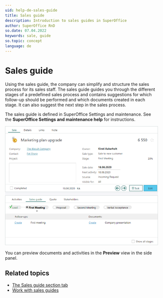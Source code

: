 ```yaml
---
uid: help-de-sales-guide
title: Sales guide
description: Introduction to sales guides in SuperOffice
author: SuperOffice RnD
so.date: 07.04.2022
keywords: sale, guide
so.topic: concept
language: de
---
```


# Sales guide

Using the sales guide, the company can simplify and structure the sales process for its sales staff. The sales guide guides you through the different stages of a predefined sales process and contains suggestions for which follow-up should be performed and which documents created in each stage. It can also suggest the next step in the sales process.

The sales guide is defined in SuperOffice Settings and maintenance. See the **SuperOffice Settings and maintenance help** for instructions.

![icon][img1]

You can preview documents and activities in the **Preview** view in the side panel.

## Related topics

* [The Sales guide section tab][1]
* [Work with sales guides][2]

<!-- Referenced links -->
[1]: ../screen/sales-guide-tab.md
[2]: working-with-sales-guide.md

<!-- Referenced images -->
[img1]: media/sales-guide-first-meeting.bmp

